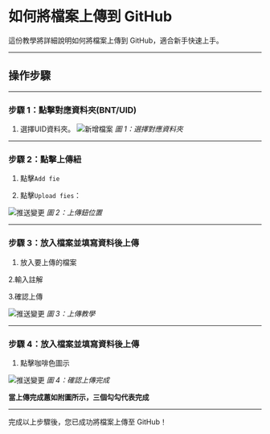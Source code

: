# **如何將檔案上傳到 GitHub**

這份教學將詳細說明如何將檔案上傳到 GitHub，適合新手快速上手。

---

## **操作步驟**

---

### **步驟 1：點擊對應資料夾(BNT/UID)**

1. 選擇UID資料夾。
![新增檔案](https://enengame.github.io/BNT/teach/1.jpg)
*圖 1：選擇對應資料夾*

   
---

### **步驟 2：點擊上傳紐**

1. 點擊`Add fie`

2. 點擊`Upload fies`：

 ![推送變更](https://enengame.github.io/BNT/teach/2.jpg)
   *圖 2：上傳鈕位置*


---


### **步驟 3：放入檔案並填寫資料後上傳**

1. 放入要上傳的檔案

2.輸入註解

3.確認上傳

 ![推送變更](https://enengame.github.io/BNT/teach/3.jpg)
   *圖 3：上傳教學*


   ---

### **步驟 4：放入檔案並填寫資料後上傳**

1. 點擊咖啡色圖示

 ![推送變更](https://enengame.github.io/BNT/teach/4.jpg)
   *圖 4：確認上傳完成*

**當上傳完成蕙如附圖所示，三個勾勾代表完成**

---

完成以上步驟後，您已成功將檔案上傳至 GitHub！
